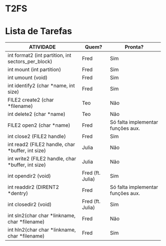 # T2FS #

# Lista de Tarefas #

| ATIVIDADE                                          | Quem?      | Pronta? |
| -------------------------------------------------- | ---------- | ------- |
| int format2 (int partition, int sectors_per_block) | Fred | Sim |
| int mount (int partition) | Fred | Sim |
| int umount (void) | Fred | Sim |
| int identify2 (char *name, int size) | Fred | Sim |
| FILE2 create2 (char *filename) | Teo | Não |
| int delete2 (char *name) | Teo | Não |
| FILE2 open2 (char *name) | Fred | Só falta implementar funções aux. |
| int close2 (FILE2 handle) | Fred | Sim |
| int read2 (FILE2 handle, char *buffer, int size) | Julia | Não |
| int write2 (FILE2 handle, char *buffer, int size) | Julia | Não |
| int opendir2 (void) | Fred (ft. Julia) | Sim |
| int readdir2 (DIRENT2 *dentry) | Fred | Só falta implementar funções aux. |
| int closedir2 (void) | Fred (ft. Julia) | Sim |
| int sln2(char char *linkname, char *filename) | Fred | Não |
| int hln2(char char *linkname, char *filename) | Fred | Sim |
